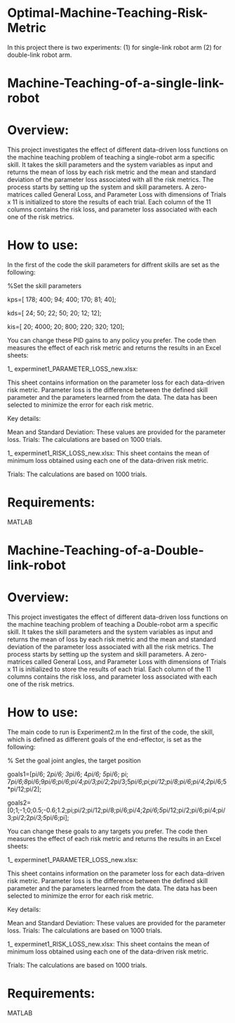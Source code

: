 # Optimal-Machine-Teaching-Risk-Metric
In this project there is two experiments: (1) for single-link robot arm (2) for double-link robot arm.

# Machine-Teaching-of-a-single-link-robot

# Overview:
This project investigates the effect of different data-driven loss functions on the machine teaching problem of teaching a single-robot arm a specific skill. It takes the skill parameters and the system variables as input and returns the mean of loss by each risk metric and the mean and standard deviation of the parameter loss associated with all the risk metrics. The process starts by setting up the system and skill parameters. A zero-matrices called General Loss, and Parameter Loss with dimensions of Trials x 11 is initialized to store the results of each trial. Each column of the 11 columns contains the risk loss, and parameter loss associated with each one of the risk metrics.

# How to use:
In the first of the code the skill parameters for diffrent skills are set as the following:

%Set the skill parameters 

kps=[ 178; 400; 94; 400; 170; 81; 40];

kds=[ 24; 50; 22; 50; 20; 12; 12];

kis=[ 20; 4000; 20; 800; 220; 320; 120];

You can change these PID gains to any policy you prefer. The code then measures the effect of each risk metric and returns the results in an Excel sheets:

1_ experminet1_PARAMETER_LOSS_new.xlsx:

This sheet contains information on the parameter loss for each data-driven risk metric. Parameter loss is the difference between the defined skill parameter and the parameters learned from the data. The data has been selected to minimize the error for each risk metric.

Key details:

Mean and Standard Deviation: These values are provided for the parameter loss.
Trials: The calculations are based on 1000 trials.

1_ experminet1_RISK_LOSS_new.xlsx:
This sheet contains the mean of minimum loss obtained using each one of the data-driven risk metric. 

Trials: The calculations are based on 1000 trials.

# Requirements:
MATLAB


# Machine-Teaching-of-a-Double-link-robot

# Overview:
This project investigates the effect of different data-driven loss functions on the machine teaching problem of teaching a Double-robot arm a specific skill. It takes the skill parameters and the system variables as input and returns the mean of loss by each risk metric and the mean and standard deviation of the parameter loss associated with all the risk metrics. The process starts by setting up the system and skill parameters. A zero-matrices called General Loss, and Parameter Loss with dimensions of Trials x 11 is initialized to store the results of each trial. Each column of the 11 columns contains the risk loss, and parameter loss associated with each one of the risk metrics.

# How to use:
The main code to run is Experiment2.m
In the first of the code, the skill, which is defined as different goals of the end-effector, is set as the following:

% Set the goal joint angles, the target position

goals1=[pi/6; 2*pi/6; 3*pi/6; 4*pi/6; 5*pi/6; pi; 7*pi/6;8*pi/6;9*pi/6;pi/6;pi/4;pi/3;pi/2;2*pi/3;5*pi/6;pi;pi/12;pi/8;pi/6;pi/4;2*pi/6;5*pi/12;pi/2];

goals2=[0;1;-1;0;0.5;-0.6;1.2;pi;pi/2;pi/12;pi/8;pi/6;pi/4;2*pi/6;5*pi/12;pi/2;pi/6;pi/4;pi/3;pi/2;2*pi/3;5*pi/6;pi];


You can change these goals to any targets you prefer. The code then measures the effect of each risk metric and returns the results in an Excel sheets:

1_ experminet1_PARAMETER_LOSS_new.xlsx:

This sheet contains information on the parameter loss for each data-driven risk metric. Parameter loss is the difference between the defined skill parameter and the parameters learned from the data. The data has been selected to minimize the error for each risk metric.

Key details:

Mean and Standard Deviation: These values are provided for the parameter loss.
Trials: The calculations are based on 1000 trials.

1_ experminet1_RISK_LOSS_new.xlsx:
This sheet contains the mean of minimum loss obtained using each one of the data-driven risk metric. 

Trials: The calculations are based on 1000 trials.

# Requirements:
MATLAB
